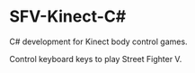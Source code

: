 # SFV-Kinect-C\#
C# development for Kinect body control games. 

Control keyboard keys to play Street Fighter V.
